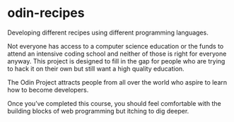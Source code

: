 # odin-recipes
Developing different recipes using different programming languages.

Not everyone has access to a computer science education or the funds to attend an intensive coding school and neither of those is right for everyone anyway. This project is designed to fill in the gap for people who are trying to hack it on their own but still want a high quality education.

The Odin Project attracts people from all over the world who aspire to learn how to become developers.

Once you’ve completed this course, you should feel comfortable with the building blocks of web programming but itching to dig deeper.
